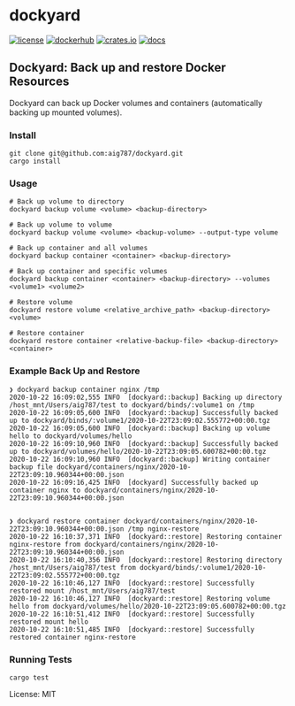 # dockyard

[![license](https://img.shields.io/github/license/aig787/dockyard)](https://opensource.org/licenses/MIT)
[![dockerhub](https://img.shields.io/docker/v/aig787/dockyard?label=dockerhub)](https://hub.docker.com/r/aig787/dockyard)
[![crates.io](https://img.shields.io/crates/v/dockyard)](https://crates.io/crates/dockyard)
[![docs](https://docs.rs/dockyard/badge.svg)](https://docs.rs/dockyard/)

## Dockyard: Back up and restore Docker Resources

Dockyard can back up Docker volumes and containers (automatically backing up mounted volumes).

### Install

```shell
git clone git@github.com:aig787/dockyard.git
cargo install
```

### Usage
```shell
# Back up volume to directory
dockyard backup volume <volume> <backup-directory>

# Back up volume to volume
dockyard backup volume <volume> <backup-volume> --output-type volume

# Back up container and all volumes
dockyard backup container <container> <backup-directory>

# Back up container and specific volumes
dockyard backup container <container> <backup-directory> --volumes <volume1> <volume2>

# Restore volume
dockyard restore volume <relative_archive_path> <backup-directory> <volume>

# Restore container
dockyard restore container <relative-backup-file> <backup-directory> <container>
```

### Example Back Up and Restore
```shell
❯ dockyard backup container nginx /tmp
2020-10-22 16:09:02,555 INFO  [dockyard::backup] Backing up directory /host_mnt/Users/aig787/test to dockyard/binds/:volume1 on /tmp
2020-10-22 16:09:05,600 INFO  [dockyard::backup] Successfully backed up to dockyard/binds/:volume1/2020-10-22T23:09:02.555772+00:00.tgz
2020-10-22 16:09:05,600 INFO  [dockyard::backup] Backing up volume hello to dockyard/volumes/hello
2020-10-22 16:09:10,960 INFO  [dockyard::backup] Successfully backed up to dockyard/volumes/hello/2020-10-22T23:09:05.600782+00:00.tgz
2020-10-22 16:09:10,960 INFO  [dockyard::backup] Writing container backup file dockyard/containers/nginx/2020-10-22T23:09:10.960344+00:00.json
2020-10-22 16:09:16,425 INFO  [dockyard] Successfully backed up container nginx to dockyard/containers/nginx/2020-10-22T23:09:10.960344+00:00.json


❯ dockyard restore container dockyard/containers/nginx/2020-10-22T23:09:10.960344+00:00.json /tmp nginx-restore
2020-10-22 16:10:37,371 INFO  [dockyard::restore] Restoring container nginx-restore from dockyard/containers/nginx/2020-10-22T23:09:10.960344+00:00.json
2020-10-22 16:10:40,356 INFO  [dockyard::restore] Restoring directory /host_mnt/Users/aig787/test from dockyard/binds/:volume1/2020-10-22T23:09:02.555772+00:00.tgz
2020-10-22 16:10:46,127 INFO  [dockyard::restore] Successfully restored mount /host_mnt/Users/aig787/test
2020-10-22 16:10:46,127 INFO  [dockyard::restore] Restoring volume hello from dockyard/volumes/hello/2020-10-22T23:09:05.600782+00:00.tgz
2020-10-22 16:10:51,412 INFO  [dockyard::restore] Successfully restored mount hello
2020-10-22 16:10:51,485 INFO  [dockyard::restore] Successfully restored container nginx-restore
```

### Running Tests
```shell
cargo test
```

License: MIT
